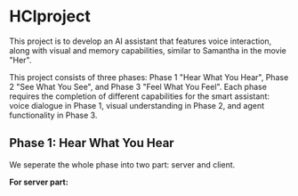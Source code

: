 # HCIproject

This project is to develop an AI assistant that features voice interaction, along with visual and memory capabilities, similar to Samantha in the movie "Her".

This project consists of three phases: Phase 1 "Hear What You Hear", Phase 2 "See What You See", and Phase 3 "Feel What You Feel". Each phase requires the completion of different capabilities for the smart assistant: voice dialogue in Phase 1, visual understanding in Phase 2, and agent functionality in Phase 3.

## Phase 1: Hear What You Hear

We seperate the whole phase into two part: server and client.

**For server part:**


